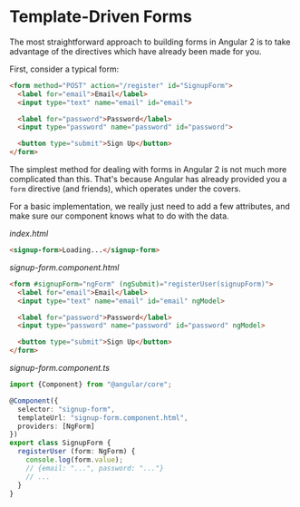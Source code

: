# Template-Driven Forms

The most straightforward approach to building forms in Angular 2 is to take advantage of the directives which have already been made for you.

First, consider a typical form:

```html
<form method="POST" action="/register" id="SignupForm">
  <label for="email">Email</label>
  <input type="text" name="email" id="email">

  <label for="password">Password</label>
  <input type="password" name="password" id="password">

  <button type="submit">Sign Up</button>
</form>
```

The simplest method for dealing with forms in Angular 2 is not much more complicated than this.
That's because Angular has already provided you a `form` directive (and friends), which operates under the covers.

For a basic implementation, we really just need to add a few attributes, and make sure our component knows what to do with the data.

_index.html_
```html
<signup-form>Loading...</signup-form>
```

_signup-form.component.html_
```html
<form #signupForm="ngForm" (ngSubmit)="registerUser(signupForm)">
  <label for="email">Email</label>
  <input type="text" name="email" id="email" ngModel>

  <label for="password">Password</label>
  <input type="password" name="password" id="password" ngModel>

  <button type="submit">Sign Up</button>
</form>
```

_signup-form.component.ts_
```ts
import {Component} from "@angular/core";

@Component({
  selector: "signup-form",
  templateUrl: "signup-form.component.html",
  providers: [NgForm]
})
export class SignupForm {
  registerUser (form: NgForm) {
    console.log(form.value);
    // {email: "...", password: "..."}
    // ...
  }
}
```
